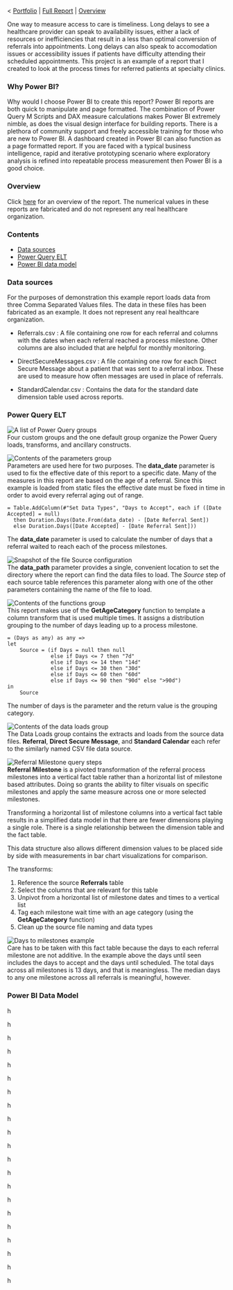 < [Portfolio](https://907sjl.github.io) | [Full Report](https://907sjl.github.io/pdf/Referral%20Wait%20Time.pdf) | [Overview](https://907sjl.github.io/referrals_powerbi/referrals_report) 

One way to measure access to care is timeliness.  Long delays to see a healthcare provider can speak to availability issues, either a lack of resources or inefficiencies that result in a less than optimal conversion of referrals into appointments. Long delays can also speak to accomodation issues or accessibility issues if patients have difficulty attending their scheduled appointments.
This project is an example of a report that I created to look at the process times for referred patients at specialty clinics. 

### Why Power BI? 
Why would I choose Power BI to create this report?  Power BI reports are both quick to manipulate and page formatted.  The combination of Power Query M Scripts and DAX measure calculations makes Power BI extremely nimble, as does the visual design interface for building reports.  There is a plethora of community support and freely accessible training for those who are new to Power BI.  A dashboard created in Power BI can also function as a page formatted report.  If you are faced with a typical business intelligence, rapid and iterative prototyping scenario where exploratory analysis is refined into repeatable process measurement then Power BI is a good choice.    

### Overview
Click [here](https://907sjl.github.io/referrals_powerbi/referrals_report) for an overview of the report.  The numerical values in these reports are fabricated and do not represent any real healthcare organization. 

### Contents
- [Data sources](#data-sources)
- [Power Query ELT](#power-query-elt)
- [Power BI data model](#power-bi-data-model)

### Data sources 
For the purposes of demonstration this example report loads data from three Comma Separated Values files.  The data in these files has been fabricated as an example.  It does not represent any real healthcare organization.   

- Referrals.csv
: A file containing one row for each referral and columns with the dates when each referral reached a process milestone.  Other columns are also included that are helpful for monthly monitoring.    

- DirectSecureMessages.csv
: A file containing one row for each Direct Secure Message about a patient that was sent to a referral inbox. These are used to measure how often messages are used in place of referrals.     

- StandardCalendar.csv
: Contains the data for the standard date dimension table used across reports.     

### Power Query ELT
![A list of Power Query groups](images/query_groups.jpg)    
Four custom groups and the one default group organize the Power Query loads, transforms, and ancillary constructs. 

![Contents of the parameters group](images/parameters_group.jpg)    
Parameters are used here for two purposes.  The **data_date** parameter is used to fix the effective date of this report to a specific date.  Many of the measures in this report are based on the age of a referral.  Since this example is loaded from static files the effective date must be fixed in time in order to avoid every referral aging out of range.

```
= Table.AddColumn(#"Set Data Types", "Days to Accept", each if ([Date Accepted] = null) 
  then Duration.Days(Date.From(data_date) - [Date Referral Sent]) 
  else Duration.Days([Date Accepted] - [Date Referral Sent]))
```    
The **data_date** parameter is used to calculate the number of days that a referral waited to reach each of the process milestones.    

![Snapshot of the file Source configuration](images/file_path_parts.jpg)    
The **data_path** parameter provides a single, convenient location to set the directory where the report can find the data files to load.  The *Source* step of each source table references this parameter along with one of the other parameters containing the name of the file to load.    

![Contents of the functions group](images/functions_group.jpg)    
This report makes use of the **GetAgeCategory** function to template a column transform that is used multiple times.  It assigns a distribution grouping to the number of days leading up to a process milestone.    

```
= (Days as any) as any => 
let
    Source = (if Days = null then null 
              else if Days <= 7 then "7d" 
              else if Days <= 14 then "14d" 
              else if Days <= 30 then "30d" 
              else if Days <= 60 then "60d" 
              else if Days <= 90 then "90d" else ">90d")
in
    Source
```    
The number of days is the parameter and the return value is the grouping category.      

![Contents of the data loads group](images/data_loads_group.jpg)    
The Data Loads group contains the extracts and loads from the source data files.  **Referral**, **Direct Secure Message**, and **Standard Calendar** each refer to the similarly named CSV file data source.  
 
![Referral Milestone query steps](images/referral_milestone_steps.jpg)    
**Referral Milestone** is a pivoted transformation of the referral process milestones into a vertical fact table rather than a horizontal list of milestone based attributes.  Doing so grants the ability to filter visuals on specific milestones and apply the same measure across one or more selected milestones.    

Transforming a horizontal list of milestone columns into a vertical fact table results in a simplified data model in that there are fewer dimensions playing a single role.  There is a single relationship between the dimension table and the fact table.    

This data structure also allows different dimension values to be placed side by side with measurements in bar chart visualizations for comparison.     

The transforms:
1. Reference the source **Referrals** table
1. Select the columns that are relevant for this table
1. Unpivot from a horizontal list of milestone dates and times to a vertical list
1. Tag each milestone wait time with an age category (using the **GetAgeCategory** function)
1. Clean up the source file naming and data types

![Days to milestones example](images/days_to_milestone_example.jpg)    
Care has to be taken with this fact table because the days to each referral milestone are not additive.  In the example above the days until seen includes the days to accept and the days until scheduled.  The total days across all milestones is 13 days, and that is meaningless.  The median days to any one milestone across all referrals is meaningful, however.    

### Power BI Data Model 

h

h

h

h

h

h

h

h

h

h

h

h

h

h

h

h

h

h

h

h

h

